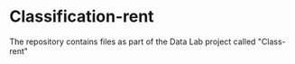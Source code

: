 # Classification-rent

The repository contains files as part of the Data Lab project called "Class-rent"
